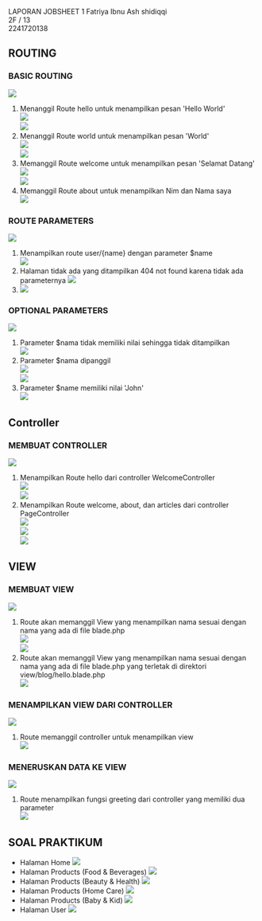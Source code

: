 LAPORAN JOBSHEET 1
Fatriya Ibnu Ash shidiqqi <br>
2F / 13 <br>
2241720138 <br>

## ROUTING
###  BASIC ROUTING
<img src=kodehello.png> <br>
1. Menanggil Route hello untuk menampilkan pesan 'Hello World' <br> <img src=hello.png> <br>
<img src=kodeworld.png> <br>
2. Menanggil Route world untuk menampilkan pesan 'World' <br> <img src=world.png> <br>
<img src=kodeselamatdatang.png> <br>
3. Memanggil Route welcome untuk menampilkan pesan 'Selamat Datang' <br> <img src=welcome.png> <br>
<img src=kodeabout.png> <br>
4. Memanggil Route about untuk menampilkan Nim dan Nama saya <br> <img src=about.png> <br>
###  ROUTE PARAMETERS
<img src=kodenamaAnda.png> <br>
1. Menampilkan route user/{name} dengan parameter $name <br> <img src=diqqi.png> <br>
2. Halaman tidak ada yang ditampilkan 404 not found karena tidak ada parameternya
<img src=kodeartikel.png> <br>
3. <img src=articles.png> <br>

### OPTIONAL PARAMETERS
<img src=kodenamenull.png> <br>
1. Parameter $nama tidak memiliki nilai sehingga tidak ditampilkan <br> <img src=user.png> <br>
2. Parameter $nama dipanggil <br> <img src=diqqi2.png> <br>
<img src=kodenamejohn.png> <br>
3. Parameter $name memiliki nilai 'John' <br> <img src=john.png> <br>

##  Controller
### MEMBUAT CONTROLLER
<img src=controlhello.png> <br>
1. Menampilkan Route hello dari controller WelcomeController <br>
<img src=hello.png> <br>
<img src=controller.png> <br>
2. Menampilkan Route welcome, about, dan articles dari controller PageController<br>
<img src=welcome.png> <br>
<img src=about.png> <br>
<img src=articles.png> <br>

## VIEW
### MEMBUAT VIEW
<img src=helloblade.png> <br>
1. Route akan memanggil View 
yang menampilkan nama sesuai dengan nama yang ada di file blade.php <br> <img src=greeting.png> <br>
<img src=bloghello.png> <br>
2. Route akan memanggil View 
yang menampilkan nama sesuai dengan nama yang ada di file blade.php yang terletak di direktori view/blog/hello.blade.php <br> <img src=greeting.png> <br>

### MENAMPILKAN VIEW DARI CONTROLLER
<img src=controllergreeting1.png> <br>
1. Route memanggil controller untuk menampilkan view <br>
<img src=greeting.png> <br>

### MENERUSKAN DATA KE VIEW
<img src=controllergreeting1.png> <br>
1. Route menampilkan fungsi greeting dari controller yang memiliki dua parameter <br>
<img src=greeting2.png> <br>


## SOAL PRAKTIKUM
- Halaman Home
  <img src=home.png> <br>
- Halaman Products (Food & Beverages)
  <img src=fnb.png> <br>
- Halaman Products (Beauty & Health)
  <img src=beauty.png> <br>
- Halaman Products (Home Care)
  <img src=homecare.png> <br>
- Halaman Products (Baby & Kid)
  <img src=babykid.png> <br>
- Halaman User
  <img src=pengguna.png> <br>
